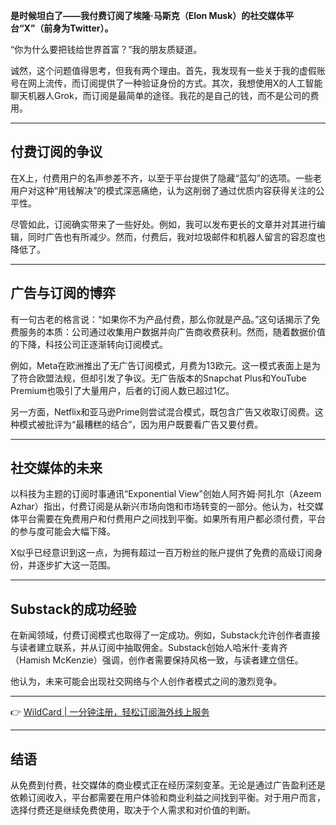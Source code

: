 **是时候坦白了——我付费订阅了埃隆·马斯克（Elon Musk）的社交媒体平台“X”（前身为Twitter）。**

“你为什么要把钱给世界首富？”我的朋友质疑道。

诚然，这个问题值得思考，但我有两个理由。首先，我发现有一些关于我的虚假账号在网上流传，而订阅提供了一种验证身份的方式。其次，我想使用X的人工智能聊天机器人Grok，而订阅是最简单的途径。我花的是自己的钱，而不是公司的费用。

---

## 付费订阅的争议

在X上，付费用户的名声参差不齐，以至于平台提供了隐藏“蓝勾”的选项。一些老用户对这种“用钱解决”的模式深恶痛绝，认为这削弱了通过优质内容获得关注的公平性。

尽管如此，订阅确实带来了一些好处。例如，我可以发布更长的文章并对其进行编辑，同时广告也有所减少。然而，付费后，我对垃圾邮件和机器人留言的容忍度也降低了。

---

## 广告与订阅的博弈

有一句古老的格言说：“如果你不为产品付费，那么你就是产品。”这句话揭示了免费服务的本质：公司通过收集用户数据并向广告商收费获利。然而，随着数据价值的下降，科技公司正逐渐转向订阅模式。

例如，Meta在欧洲推出了无广告订阅模式，月费为13欧元。这一模式表面上是为了符合欧盟法规，但却引发了争议。无广告版本的Snapchat Plus和YouTube Premium也吸引了大量用户，后者的订阅人数已超过1亿。

另一方面，Netflix和亚马逊Prime则尝试混合模式，既包含广告又收取订阅费。这种模式被批评为“最糟糕的结合”，因为用户既要看广告又要付费。

---

## 社交媒体的未来

以科技为主题的订阅时事通讯“Exponential View”创始人阿齐姆·阿扎尔（Azeem Azhar）指出，付费订阅是从新兴市场向饱和市场转变的一部分。他认为，社交媒体平台需要在免费用户和付费用户之间找到平衡。如果所有用户都必须付费，平台的参与度可能会大幅下降。

X似乎已经意识到这一点，为拥有超过一百万粉丝的账户提供了免费的高级订阅身份，并逐步扩大这一范围。

---

## Substack的成功经验

在新闻领域，付费订阅模式也取得了一定成功。例如，Substack允许创作者直接与读者建立联系，并从订阅中抽取佣金。Substack创始人哈米什·麦肯齐（Hamish McKenzie）强调，创作者需要保持风格一致，与读者建立信任。

他认为，未来可能会出现社交网络与个人创作者模式之间的激烈竞争。

---

👉 [WildCard | 一分钟注册，轻松订阅海外线上服务](https://bit.ly/bewildcard)

---

## 结语

从免费到付费，社交媒体的商业模式正在经历深刻变革。无论是通过广告盈利还是依赖订阅收入，平台都需要在用户体验和商业利益之间找到平衡。对于用户而言，选择付费还是继续免费使用，取决于个人需求和对价值的判断。